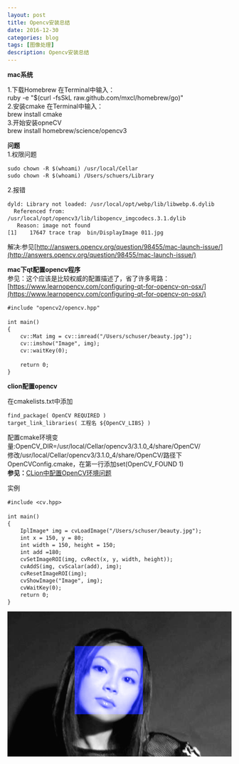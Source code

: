 ```yaml
---
layout: post
title: Opencv安装总结
date: 2016-12-30
categories: blog
tags: [图像处理]
description: Opencv安装总结
---
```


**mac系统**     

1.下载Homebrew  在Terminal中输入：                           
ruby -e "$(curl -fsSkL raw.github.com/mxcl/homebrew/go)"             
2.安装cmake       在Terminal中输入：           
brew install cmake     
3.开始安装opneCV          
brew install homebrew/science/opencv3    

**问题**      
1.权限问题    

```
sudo chown -R $(whoami) /usr/local/Cellar
sudo chown -R $(whoami) /Users/schuers/Library
```

2.报错      

```
dyld: Library not loaded: /usr/local/opt/webp/lib/libwebp.6.dylib
  Referenced from: /usr/local/opt/opencv3/lib/libopencv_imgcodecs.3.1.dylib
   Reason: image not found
[1]    17647 trace trap  bin/DisplayImage 011.jpg
```

解决:参见[http://answers.opencv.org/question/98455/mac-launch-issue/](http://answers.opencv.org/question/98455/mac-launch-issue/)


**mac下qt配置opencv程序**      
参见：这个应该是比较权威的配置描述了，省了许多弯路：[https://www.learnopencv.com/configuring-qt-for-opencv-on-osx/](https://www.learnopencv.com/configuring-qt-for-opencv-on-osx/)     

```
#include "opencv2/opencv.hpp"

int main()
{
    cv::Mat img = cv::imread("/Users/schuser/beauty.jpg");
    cv::imshow("Image", img);
    cv::waitKey(0);

    return 0;
}
```

**clion配置opencv**       

在cmakelists.txt中添加     

```
find_package( OpenCV REQUIRED )
target_link_libraries( 工程名 ${OpenCV_LIBS} )
```

配置cmake环境变量:OpenCV_DIR=/usr/local/Cellar/opencv3/3.1.0_4/share/OpenCV/                  
修改/usr/local/Cellar/opencv3/3.1.0_4/share/OpenCV/路径下OpenCVConfig.cmake，在第一行添加set(OpenCV_FOUND 1)      
**参见：**[CLion中配置OpenCV环境问题](http://blog.csdn.net/shenck1992/article/details/49757693)

实例     

```
#include <cv.hpp>

int main()
{
    IplImage* img = cvLoadImage("/Users/schuser/beauty.jpg");
    int x = 150, y = 80;
    int width = 150, height = 150;
    int add =180;
    cvSetImageROI(img, cvRect(x, y, width, height));
    cvAddS(img, cvScalar(add), img);
    cvResetImageROI(img);
    cvShowImage("Image", img);
    cvWaitKey(0);
    return 0;
}
```

![](https://raw.githubusercontent.com/whuhan2013/myImage/master/dataImage/chapter10b/p4.png)

